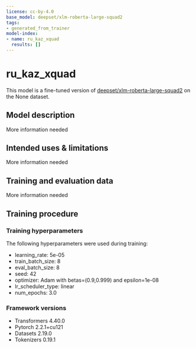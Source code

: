 ```yaml
---
license: cc-by-4.0
base_model: deepset/xlm-roberta-large-squad2
tags:
- generated_from_trainer
model-index:
- name: ru_kaz_xquad
  results: []
---
```


<!-- This model card has been generated automatically according to the information the Trainer had access to. You
should probably proofread and complete it, then remove this comment. -->

# ru_kaz_xquad

This model is a fine-tuned version of [deepset/xlm-roberta-large-squad2](https://huggingface.co/deepset/xlm-roberta-large-squad2) on the None dataset.

## Model description

More information needed

## Intended uses & limitations

More information needed

## Training and evaluation data

More information needed

## Training procedure

### Training hyperparameters

The following hyperparameters were used during training:
- learning_rate: 5e-05
- train_batch_size: 8
- eval_batch_size: 8
- seed: 42
- optimizer: Adam with betas=(0.9,0.999) and epsilon=1e-08
- lr_scheduler_type: linear
- num_epochs: 3.0

### Framework versions

- Transformers 4.40.0
- Pytorch 2.2.1+cu121
- Datasets 2.19.0
- Tokenizers 0.19.1
